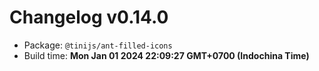 # Changelog v0.14.0

- Package: `@tinijs/ant-filled-icons`
- Build time: **Mon Jan 01 2024 22:09:27 GMT+0700 (Indochina Time)**

